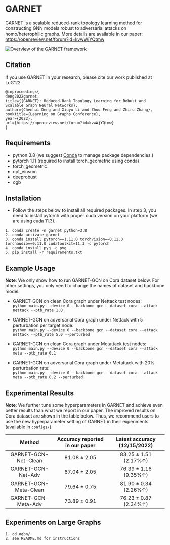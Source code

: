 GARNET
===============================

GARNET is a scalable reduced-rank topology learning method for constructing GNN models robust to adversarial attacks on homo/heterophilic graphs. More details are available in our paper: https://openreview.net/forum?id=kvwWjYQtmw

![Overview of the GARNET framework](/GARNET.png)

Citation
------------
If you use GARNET in your research, please cite our work published at LoG'22.

```
@inproceedings{
deng2022garnet,
title={{GARNET}: Reduced-Rank Topology Learning for Robust and Scalable Graph Neural Networks},
author={Chenhui Deng and Xiuyu Li and Zhuo Feng and Zhiru Zhang},
booktitle={Learning on Graphs Conference},
year={2022},
url={https://openreview.net/forum?id=kvwWjYQtmw}
}
```

Requirements
------------
* python 3.8 (we suggest [Conda](https://docs.conda.io/projects/conda/en/latest/index.html) to manage package dependencies.)
* pytorch 1.11 (required to install torch_geometric using conda)
* torch_geometric
* opt_einsum
* deeprobust
* ogb

Installation
------------
* Follow the steps below to install all required packages. In step 3, you need to install pytorch with proper cuda version on your platform (we are using cuda 11.3).
```
1. conda create -n garnet python=3.8
2. conda activate garnet
3. conda install pytorch==1.11.0 torchvision==0.12.0 torchaudio==0.11.0 cudatoolkit=11.3 -c pytorch
4. conda install pyg -c pyg
5. pip install -r requirements.txt
```

Example Usage
-----

**Note**: We only show how to run GARNET-GCN on Cora dataset below. For other settings, you only need to change the names of dataset and backbone model.

* GARNET-GCN on clean Cora graph under Nettack test nodes: \
`python main.py --device 0 --backbone gcn --dataset cora --attack nettack --ptb_rate 1.0`

* GARNET-GCN on adversarial Cora graph under Nettack with 5 perturbation per target node: \
`python main.py --device 0 --backbone gcn --dataset cora --attack nettack --ptb_rate 5.0 --perturbed`

* GARNET-GCN on clean Cora graph under Metattack test nodes: \
`python main.py --device 0 --backbone gcn --dataset cora --attack meta --ptb_rate 0.1`

* GARNET-GCN on adversarial Cora graph under Metattack with 20% perturbation rate: \
`python main.py --device 0 --backbone gcn --dataset cora --attack meta --ptb_rate 0.2 --perturbed`

Experimental Results
-------

**Note**: We further tune some hyperparameters in GARNET and achieve even better results than what we report in our paper. The improved results on Cora dataset are shown in the table below. Thus, we recommend users to use the new hyperparameter setting of GARNET in their experiments (available in `configs/`).

| Method        | Accuracy reported in our paper      | Latest accuracy (12/15/2022)  |
| :-----------: |:-------------:| :-------:|
| GARNET-GCN-Net-Clean      |  81.08 ± 2.05   | 83.25 ± 1.51 (2.17%↑)  |
| GARNET-GCN-Net-Adv        |  67.04 ± 2.05   | 76.39 ± 1.16 (9.35%↑)  |
| GARNET-GCN-Meta-Clean     |  79.64 ± 0.75   | 81.90 ± 0.34 (2.26%↑)  |
| GARNET-GCN-Meta-Adv       |  73.89 ± 0.91   | 76.23 ± 0.87 (2.34%↑)  |

Experiments on Large Graphs
-------

```
1. cd ogbn/
2. see README.md for instructions
```
